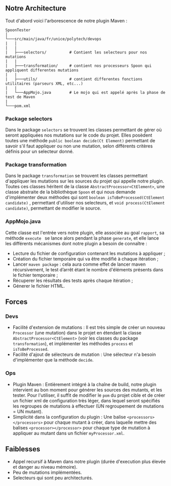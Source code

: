 ## Notre Architecture

Tout d'abord voici l'arborescence de notre plugin Maven :

```
SpoonTester
│
└───src/main/java/fr/unice/polytech/devops
|   │
|   |
|   ├───selectors/          # Contient les selecteurs pour nos mutations
|   |
|   ├───transformation/     # contient nos processeurs Spoon qui appliquent differentes mutations
|   |
|   ├───utils/              # contient differentes fonctions utilitaires (parseurs XML, etc...)
|   |
|   └───AppMojo.java        # Le mojo qui est appelé après la phase de test de Maven
| 
└───pom.xml
```

### Package selectors
Dans le package `selectors` se trouvent les classes permettant de gérer où seront appliquées nos mutations sur le code du projet. Elles posèdent toutes une méthode `public boolean decide(Ct Element)` permettant de savoir s'il faut appliquer ou non une mutation, selon différents critères définis pour un selecteur donné.

### Package transformation
Dans le package `transformation` se trouvent les classes permettant d'appliquer les mutations sur les sources du projet qui appelle notre plugin. Toutes ces classes héritent de la classe `AbstractProcessor<CtElement>`, une classe abstraite de la bibliothèque `Spoon` et qui nous demande d'implémenter deux méthodes qui sont `boolean isToBeProcessed(CtElement candidate)` , permettant d'utiliser nos selecteurs, et `void process(CtElement candidate)`, permettant de modifier le source.

### AppMojo.java

Cette classe est l'entrée vers notre plugin, elle associée au goal `rapport`, sa méthode `execute ` se lance alors pendant la phase `generate`, et elle lance les différents mécanismes dont notre plugin a besoin de connaître : 

  - Lecture du fichier de configuration contenant les mutations à appliquer ;
  - Création du fichier temporaire qui va être modifié à chaque itération ;
  - Lancer `maven package` : cela aura comme effet de lancer maven récursivement, le test d’arrêt étant le nombre d'éléments présents dans le fichier temporaire ; 
  - Récuperer les résultats des tests après chaque itération ;
  - Génerer le fichier HTML.

## Forces

### Devs
  - Facilité d'extension de mutations : Il est très simple de créer un nouveau `Processor` (une mutation) dans le projet en étendant la classe `AbstractProcessor<CtElement>` (voir les classes du package `transformation`), et implémenter les méthodes `process` et `isToBeProcessed`.
  - Facilité d'ajout de sélecteurs de mutation : Une sélecteur n'a besoin d'implémenter que la méthode `decide`.
  
### Ops
  - Plugin Maven : Entièrement intégré à la chaîne de build, notre plugin intervient au bon moment pour générer les sources des mutants, et les tester. Pour l'utiliser, il suffit de modifier le `pom` du projet cible et de créer un fichier xml de configuration très léger, dans lequel seront spécifiés les regroupes de mutations à effectuer (UN regroupement de mutations = UN mutant).
  - Simplicité dans la configuration du plugin : Une balise `<processors></processors>` pour chaque mutant à créer, dans laquelle mettre des balises `<processor></processor>` pour chaque type de mutation à appliquer au mutant dans un fichier `myProcessor.xml`.

## Faiblesses
  - Appel recursif à Maven dans notre plugin (durée d'execution plus élevée et danger au niveau mémoire).
  - Peu de mutations implémentées.
  - Selecteurs qui sont peu architecturés.
